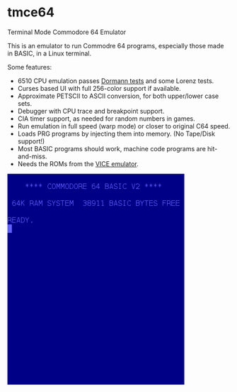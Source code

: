 # tmce64
Terminal Mode Commodore 64 Emulator

This is an emulator to run Commodre 64 programs, especially those made in BASIC, in a Linux terminal.

Some features:
* 6510 CPU emulation passes [Dormann tests](https://github.com/Klaus2m5/6502_65C02_functional_tests) and some Lorenz tests.
* Curses based UI with full 256-color support if available.
* Approximate PETSCII to ASCII conversion, for both upper/lower case sets.
* Debugger with CPU trace and breakpoint support.
* CIA timer support, as needed for random numbers in games.
* Run emulation in full speed (warp mode) or closer to original C64 speed.
* Loads PRG programs by injecting them into memory. (No Tape/Disk support!)
* Most BASIC programs should work, machine code programs are hit-and-miss.
* Needs the ROMs from the [VICE emulator](https://vice-emu.sourceforge.io/).

![Commodre 64 BASIC](tmce64-basic.png)

